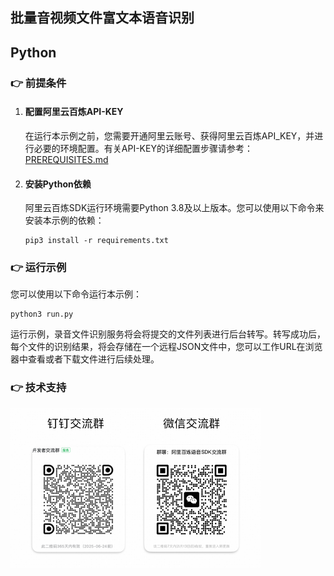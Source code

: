 [comment]: # (title and brief introduction of the sample)
## 批量音视频文件富文本语音识别
## Python

[comment]: # (prerequisites)
### :point_right: 前提条件

1. #### 配置阿里云百炼API-KEY

    在运行本示例之前，您需要开通阿里云账号、获得阿里云百炼API_KEY，并进行必要的环境配置。有关API-KEY的详细配置步骤请参考：[PREREQUISITES.md](../../../../PREREQUISITES.md)

1. #### 安装Python依赖

    阿里云百炼SDK运行环境需要Python 3.8及以上版本。您可以使用以下命令来安装本示例的依赖：
    ```commandline
    pip3 install -r requirements.txt
    ```

[comment]: # (how to run the sample and expected results)
### :point_right: 运行示例
您可以使用以下命令运行本示例：

```commandline
python3 run.py
```

运行示例，录音文件识别服务将会将提交的文件列表进行后台转写。转写成功后，每个文件的识别结果，将会存储在一个远程JSON文件中，您可以工作URL在浏览器中查看或者下载文件进行后续处理。

[comment]: # (technical support of the sample)
### :point_right: 技术支持
<img src="../../../../docs/image/groups.png" width="400"/>

    